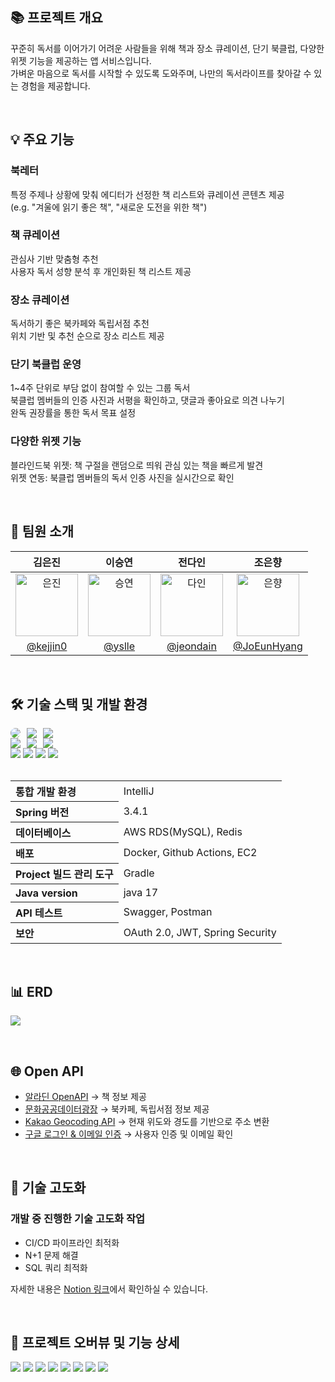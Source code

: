 ## 📚 프로젝트 개요
꾸준히 독서를 이어가기 어려운 사람들을 위해 책과 장소 큐레이션, 단기 북클럽, 다양한 위젯 기능을 제공하는 앱 서비스입니다.    
가벼운 마음으로 독서를 시작할 수 있도록 도와주며, 나만의 독서라이프를 찾아갈 수 있는 경험을 제공합니다. 

<br/>

## 💡 주요 기능

### 북레터
특정 주제나 상황에 맞춰 에디터가 선정한 책 리스트와 큐레이션 콘텐츠 제공   
(e.g. "겨울에 읽기 좋은 책", "새로운 도전을 위한 책")

### 책 큐레이션
관심사 기반 맞춤형 추천   
사용자 독서 성향 분석 후 개인화된 책 리스트 제공

### 장소 큐레이션
독서하기 좋은 북카페와 독립서점 추천   
위치 기반 및 추천 순으로 장소 리스트 제공

### 단기 북클럽 운영
1~4주 단위로 부담 없이 참여할 수 있는 그룹 독서   
북클럽 멤버들의 인증 사진과 서평을 확인하고, 댓글과 좋아요로 의견 나누기   
완독 권장률을 통한 독서 목표 설정

### 다양한 위젯 기능
블라인드북 위젯: 책 구절을 랜덤으로 띄워 관심 있는 책을 빠르게 발견   
위젯 연동: 북클럽 멤버들의 독서 인증 사진을 실시간으로 확인

<br/>

## 🚀 팀원 소개
|김은진|이승연|전다인|조은향|
|:-:|:-:|:-:|:-:|
|<img width="100px" alt="은진" src="https://avatars.githubusercontent.com/u/80269953?v=4">|<img width="100px" alt="승연" src="https://avatars.githubusercontent.com/u/88431909?v=4">|<img width="100px" alt="다인" src="https://avatars.githubusercontent.com/u/120189161?v=4">|<img width="100px" alt="은향" src="https://avatars.githubusercontent.com/u/146572390?v=4">
|[@kejjin0](https://github.com/kejjin0)|[@yslle](https://github.com/yslle)|[@jeondain](https://github.com/jeondain)|[@JoEunHyang](https://github.com/JoEunHyang)|

<br/>

## 🛠️ 기술 스택 및 개발 환경

<div style="display: flex; flex-wrap: wrap; gap: 10px;">
  <img src="https://img.shields.io/badge/SpringBoot-6DB33F?style=for-the-badge&logo=springboot&logoColor=white" style="border-radius: 8px;">
  <img src="https://img.shields.io/badge/jpa-D22128?style=for-the-badge&logo=jpa&logoColor=white">
  <img src="https://img.shields.io/badge/MySQL-4479A1?style=for-the-badge&logo=MySQL&logoColor=white">
</div>

<div style="display: flex; flex-wrap: wrap; gap: 10px;">
  <img src="https://img.shields.io/badge/AWS-232F3E?style=for-the-badge&logo=amazonwebservices&logoColor=white">
  <img src="https://img.shields.io/badge/Docker-2496ED?style=for-the-badge&logo=docker&logoColor=white">
  <img src="https://img.shields.io/badge/Nginx-009639?style=for-the-badge&logo=Nginx&logoColor=white">
</div>

<div>
  <img src="https://img.shields.io/badge/Selenium-43B02A?style=for-the-badge&logo=selenium&logoColor=white">
  <img src="https://img.shields.io/badge/SMTP-6B8E23?style=for-the-badge&logo=gmail&logoColor=white">
  <img src="https://img.shields.io/badge/Swagger-85EA2D?style=for-the-badge&logo=Swagger&logoColor=white">
  <img src="https://img.shields.io/badge/Postman-FF6C37?style=for-the-badge&logo=postman&logoColor=white">
</div>

<br/>

<table style="width: 100%; text-align: left; border-collapse: collapse;">
  <tr>
    <th style="text-align: left;">통합 개발 환경</th>
    <td>IntelliJ</td>
  </tr>
  <tr>
    <th style="text-align: left;">Spring 버전</th>
    <td>3.4.1</td>
  </tr>
  <tr>
    <th style="text-align: left;">데이터베이스</th>
    <td>AWS RDS(MySQL), Redis</td>
  </tr>
  <tr>
    <th style="text-align: left;">배포</th>
    <td>Docker, Github Actions, EC2</td>
  </tr>
  <tr>
    <th style="text-align: left;">Project 빌드 관리 도구</th>
    <td>Gradle</td>
  </tr>
  <tr>
    <th style="text-align: left;">Java version</th>
    <td>java 17</td>
  </tr>
  <tr>
    <th style="text-align: left;">API 테스트</th>
    <td>Swagger, Postman</td>
  </tr>
  <tr>
    <th style="text-align: left;">보안</th>
    <td>OAuth 2.0, JWT, Spring Security</td>
  </tr>
</table>

<br/>

## 📊 ERD
<img src="https://github.com/user-attachments/assets/86a9587d-0ab5-4744-a781-080827162e74"/>
<p/>

<br/>

## 🌐 Open API
- [알라딘 OpenAPI](https://blog.aladin.co.kr/openapi) 
  → 책 정보 제공  
- [문화공공데이터광장](https://www.culture.go.kr/data/main/main.do) 
  → 북카페, 독립서점 정보 제공
- [Kakao Geocoding API](https://developers.kakao.com/) 
  → 현재 위도와 경도를 기반으로 주소 변환
- [구글 로그인 & 이메일 인증](https://developers.google.com/?hl=ko) 
  → 사용자 인증 및 이메일 확인

<br/>

## 🔧 기술 고도화
### 개발 중 진행한 기술 고도화 작업
- CI/CD 파이프라인 최적화   
- N+1 문제 해결   
- SQL 쿼리 최적화   

자세한 내용은 [Notion 링크](https://www.notion.so/196a5f8ffcb080d9a62de1cb66f6997f)에서 확인하실 수 있습니다. 

<br/>


## 🔎 프로젝트 오버뷰 및 기능 상세
<img src="https://github.com/user-attachments/assets/9720bb0d-11c8-4252-ad6e-ee5fe8f73b71">
<img src="https://github.com/user-attachments/assets/be83a39d-0600-4118-bcb6-a43bfd92ea95">
<img src="https://github.com/user-attachments/assets/9b7eeaf7-88cf-4507-9027-149a3d6583c7">
<img src="https://github.com/user-attachments/assets/372118de-2038-44d8-9599-8480bc6605aa">
<img src="https://github.com/user-attachments/assets/65d3b026-6c9d-4773-b8f2-2671d4abf947">
<img src="https://github.com/user-attachments/assets/2651cbee-6cef-4fda-9565-1ce7d962c285">
<img src="https://github.com/user-attachments/assets/a13432ba-b4e4-4adb-b723-2e4dea905249">
<img src="https://github.com/user-attachments/assets/cf895559-3b49-404f-bf80-2975ceddedee">


<br/>
